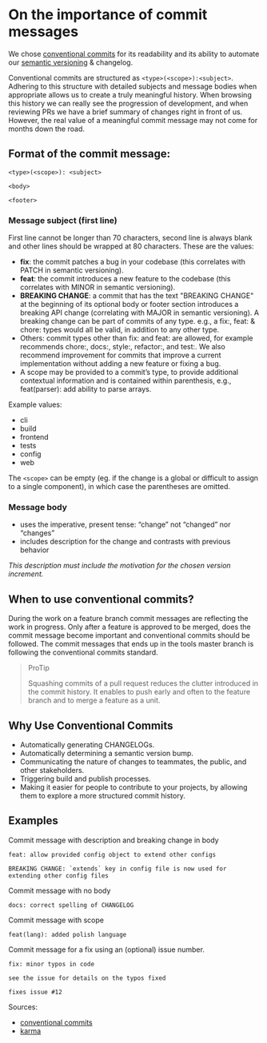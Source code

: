 # On the importance of commit messages

We chose [conventional commits][conventional commits] for its readability and its ability to automate our [semantic versioning][semantic versioning] & changelog.

Conventional commits are structured as `<type>(<scope>):<subject>`. Adhering to this structure with detailed subjects and message bodies when appropriate allows us to create a truly meaningful history. When browsing this history we can really see the progression of development, and when reviewing PRs we have a brief summary of changes right in front of us. However, the real value of a meaningful commit message may not come for months down the road.

## Format of the commit message:

```
<type>(<scope>): <subject>

<body>

<footer>
```

### Message subject (first line)

First line cannot be longer than 70 characters, second line is always blank and other lines should be wrapped at 80 characters.
These are the <type> values:

 - **fix**: the commit patches a bug in your codebase (this correlates with PATCH in semantic versioning).
 - **feat**: the commit introduces a new feature to the codebase (this correlates with MINOR in semantic versioning).
 - **BREAKING CHANGE**: a commit that has the text "BREAKING CHANGE" at the beginning of its optional body or footer section introduces a breaking API change (correlating with MAJOR in semantic versioning). A breaking change can be part of commits of any type. e.g., a fix:, feat: & chore: types would all be valid, in addition to any other type.
 - Others: commit types other than fix: and feat: are allowed, for example recommends chore:, docs:, style:, refactor:, and test:. We also recommend improvement for commits that improve a current implementation without adding a new feature or fixing a bug.
 - A scope may be provided to a commit’s type, to provide additional contextual information and is contained within parenthesis, e.g., feat(parser): add ability to parse arrays.

Example <scope> values:

 - cli
 - build
 - frontend
 - tests
 - config
 - web

The `<scope>` can be empty (eg. if the change is a global or difficult to assign to a single component), in which case the parentheses are omitted.

### Message body

 - uses the imperative, present tense: “change” not “changed” nor “changes”
 - includes description for the change and contrasts with previous behavior

*This description must include the motivation for the chosen version increment.*

## When to use conventional commits?

During the work on a feature branch commit messages are reflecting the work in progress. Only after a feature is approved to be merged, does the commit message become important and conventional commits should be followed. The commit messages that ends up in the tools master branch is following the conventional commits standard.

> ProTip
>
> Squashing commits of a pull request reduces the clutter introduced in the commit history. It enables to push early and often to the feature branch and to merge a feature as a unit.

## Why Use Conventional Commits

 - Automatically generating CHANGELOGs.
 - Automatically determining a semantic version bump.
 - Communicating the nature of changes to teammates, the public, and other stakeholders.
 - Triggering build and publish processes.
 - Making it easier for people to contribute to your projects, by allowing them to explore a more structured commit history.

## Examples

Commit message with description and breaking change in body

```text
feat: allow provided config object to extend other configs

BREAKING CHANGE: `extends` key in config file is now used for extending other config files
```

Commit message with no body

```text
docs: correct spelling of CHANGELOG
```

Commit message with scope

```text
feat(lang): added polish language
```

Commit message for a fix using an (optional) issue number.

```text
fix: minor typos in code

see the issue for details on the typos fixed

fixes issue #12
```

Sources:

- [conventional commits][Conventional commits]
- [karma][karma]

[conventional commits]: https://www.conventionalcommits.org/en/v1.0.0-beta.2
[semantic versioning]: https://semver.org/
[karma]: http://karma-runner.github.io/0.10/dev/git-commit-msg.html
